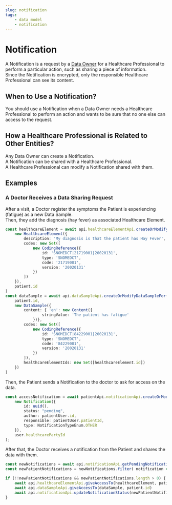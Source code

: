 ```yaml
---
slug: notification
tags:
    - data model   
    - notification
---
```

# Notification

A Notification is a request by a [Data Owner](/sdks/glossary#data-owner) for a Healthcare Professional to perform a 
particular action, such as sharing a piece of information.  
Since the Notification is encrypted, only the responsible Healthcare Professional can see its content.

## When to Use a Notification?

You should use a Notification when a Data Owner needs a Healthcare Professional to perform an action and wants to 
be sure that no one else can access to the request.

## How a Healthcare Professional is Related to Other Entities?

Any Data Owner can create a Notification.  
A Notification can be shared with a Healthcare Professional.  
A Healthcare Professional can modify a Notification shared with them.

## Examples

### A Doctor Receives a Data Sharing Request

After a visit, a Doctor register the symptoms the Patient is experiencing (fatigue) as a new Data Sample.  
Then, they add the diagnosis (hay fever) as associated Healthcare Element.

<!-- file://code-samples/explanation/doctor-shares-data-with-patient/index.mts snippet:doctor shares medical data-->
```typescript
const healthcareElement = await api.healthcareElementApi.createOrModifyHealthcareElement(
    new HealthcareElement({
        description: 'My diagnosis is that the patient has Hay Fever',
        codes: new Set([
            new CodingReference({
                id: 'SNOMEDCT|21719001|20020131',
                type: 'SNOMEDCT',
                code: '21719001',
                version: '20020131'
            })
        ])
    }),
    patient.id
)
const dataSample = await api.dataSampleApi.createOrModifyDataSampleFor(
    patient.id,
    new DataSample({
        content: { 'en': new Content({
                stringValue: 'The patient has fatigue'
            })},
        codes: new Set([
            new CodingReference({
                id: 'SNOMEDCT|84229001|20020131',
                type: 'SNOMEDCT',
                code: '84229001',
                version: '20020131'
            })
        ]),
        healthcareElementIds: new Set([healthcareElement.id])
    })
)
```

Then, the Patient sends a Notification to the doctor to ask for access on the data.

<!-- file://code-samples/explanation/doctor-shares-data-with-patient/index.mts snippet:patient sends notification-->
```typescript
const accessNotification = await patientApi.notificationApi.createOrModifyNotification(
    new Notification({
        id: uuid(),
        status: "pending",
        author: patientUser.id,
        responsible: patientUser.patientId,
        type: NotificationTypeEnum.OTHER
    }),
    user.healthcarePartyId
);
```

After that, the Doctor receives a notification from the Patient and shares the data with them.

<!-- file://code-samples/explanation/doctor-shares-data-with-patient/index.mts snippet:doctor receives notification-->
```typescript
const newNotifications = await api.notificationApi.getPendingNotifications();
const newPatientNotifications = newNotifications.filter( notification => notification.type === NotificationTypeEnum.OTHER && notification.responsible === patientUser.patientId);

if (!!newPatientNotifications && newPatientNotifications.length > 0) {
    await api.healthcareElementApi.giveAccessTo(healthcareElement, patient.id)
    await api.dataSampleApi.giveAccessTo(dataSample, patient.id)
    await api.notificationApi.updateNotificationStatus(newPatientNotifications[0], "completed")
}
```
